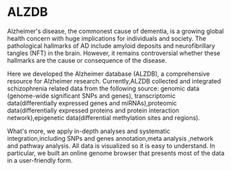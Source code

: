 # ALZDB
Alzheimer's disease, the commonest cause of dementia, is a growing global health concern with huge implications for individuals and society. The pathological hallmarks of AD include amyloid deposits and neurofibrillary tangles (NFT) in the brain. However, it remains controversial whether these hallmarks are the cause or consequence of the disease.

Here we developed the Alzheimer database (ALZDB), a comprehensive resource for Alzheimer research. Currently,ALZDB collected and integrated schizophrenia related data from the following source: genomic data (genome-wide significant SNPs and genes), transcriptomic data(differentially expressed genes and miRNAs),proteomic data(differentially expressed proteins and protein interaction network),epigenetic data(differential methylation sites and regions).

What's more, we apply in-depth analyses and systematic integration,including SNPs and genes annotation,meta analysis ,network and pathway analysis. All data is visualized so it is easy to understand. In particular, we built an online genome browser that presents most of the data in a user-friendly form.
